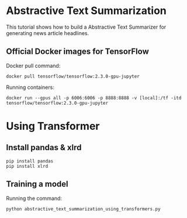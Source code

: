 # Abstractive Text Summarization
This tutorial shows how to build a Abstractive Text Summarizer for generating news article headlines.

## Official Docker images for TensorFlow

Docker pull command:

```
docker pull tensorflow/tensorflow:2.3.0-gpu-jupyter
```

Running containers:

```
docker run --gpus all -p 6006:6006 -p 8888:8888 -v [local]:/tf -itd tensorflow/tensorflow:2.3.0-gpu-jupyter
```

# Using Transformer

## Install pandas & xlrd

```
pip install pandas
pip install xlrd
```

## Training a model

Running the command:

```
python abstractive_text_summarization_using_transformers.py
```
